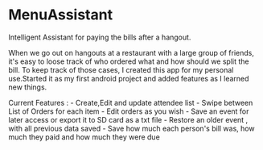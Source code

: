 # MenuAssistant
Intelligent Assistant for paying the bills after a hangout.

When we go out on hangouts at a restaurant with a large group of friends, it's easy to loose track of who ordered what and how should we split the bill. To keep track of those cases, I created this app for my personal use.Started it as my first android project and added features as I learned new things.

Current Features : 
	- Create,Edit and update attendee list
	- Swipe between List of Orders for each item
	- Edit orders as you wish
	- Save an event for later access or export it to SD card as a txt file
	- Restore an older event , with all previous data saved
	- Save how much each person's bill was, how much they paid and how much they were due



